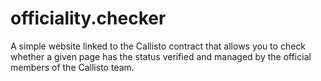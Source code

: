 # officiality.checker

A simple website linked to the Callisto contract that allows you to check whether a given page has the status verified and managed by the official members of the Callisto team.
